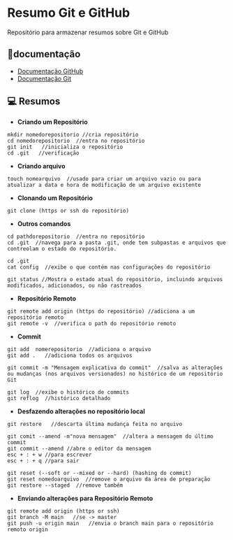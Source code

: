 # Resumo Git e GitHub

Repositório para armazenar resumos sobre Git e GitHub

## 📔documentação
- [Documentação GitHub](https://docs.github.com/pt)  
- [Documentação Git](https://git-scm.com/docs/git/pt_BR)

## 💻 Resumos
- **Criando um Repositório**
```
mkdir nomedorepositorio //cria repositório
cd nomedorepositorio  //entra no repositório
git init   //inicializa o repositório
cd .git   //verificação
```
- **Criando arquivo**
```
touch nomearquivo  //usado para criar um arquivo vazio ou para atualizar a data e hora de modificação de um arquivo existente
```

- **Clonando um Repositório**
```
git clone (https or ssh do repositório)
```

- **Outros comandos**
```
cd pathdorepositorio  //entra no repositório
cd .git  //navega para a pasta .git, onde tem subpastas e arquivos que contreolam o estado do repositório.
```
```
cd .git
cat config  //exibe o que contém nas configurações do repositório
```
```
git status //Mostra o estado atual do repositório, incluindo arquivos modificados, adicionados, ou não rastreados
```


- **Repositório Remoto**
```
git remote add origin (https do repositório) //adiciona a um repositório remoto 
git remote -v  //verifica o path do repositório remoto
```

- **Commit**
```
git add  nomerepositorio  //adiciona o arquivo
git add .   //adiciona todos os arquivos
```
```
git commit -m "Mensagem explicativa do commit"  //salva as alterações ou mudanças (nos arquivos versionados) no histórico de um repositório Git
```
```
git log  //exibe o histórico de commits
git reflog  //histórico detalhado
```


- **Desfazendo alterações no repositório local**
```
git restore   //descarta última mudança feita no arquivo
```
```
git comit --amend -m"nova mensagem"  //altera a mensagem do último commit
git commit --amend //abre o editor da mensagem 
esc + : + w //para escrever
esc + : + q //para sair
```
```
git reset (--soft or --mixed or --hard) (hashing do commit)
git reset nomedoarquivo  //remove o arquivo da área de preparação
git restore --staged  //remove também
```

- **Enviando alterações para Repositório Remoto**
```
git remote add origin (https or ssh)
git branch -M main   //se -> master
git push -u origin main   //envia o branch main para o repositório remoto origin
```